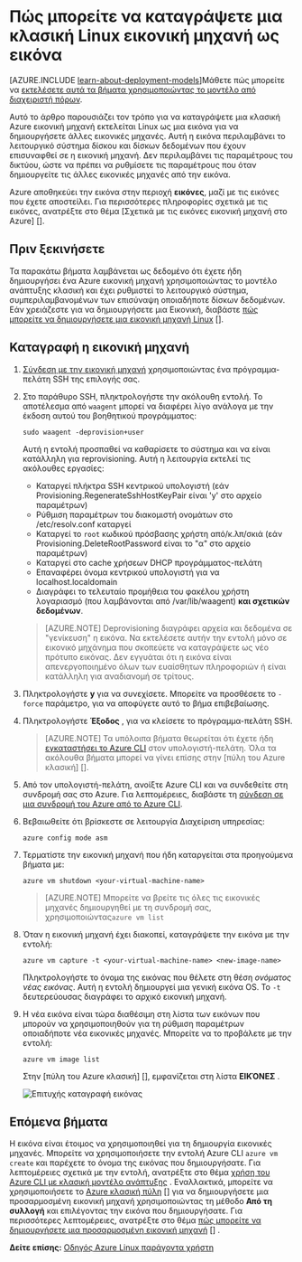 <properties
    pageTitle="Καταγράψτε μια εικόνα από μια Εικονική Linux | Microsoft Azure"
    description="Μάθετε πώς μπορείτε να καταγράψετε μια εικόνα από μια βάσει Linux Azure εικονική μηχανή (Εικονική) που δημιουργήθηκαν με το μοντέλο κλασική ανάπτυξης."
    services="virtual-machines-linux"
    documentationCenter=""
    authors="iainfoulds"
    manager="timlt"
    editor="tysonn"
    tags="azure-service-management"/>

<tags
    ms.service="virtual-machines-linux"
    ms.workload="infrastructure-services"
    ms.tgt_pltfrm="vm-linux"
    ms.devlang="na"
    ms.topic="article"
    ms.date="08/31/2016"
    ms.author="iainfou"/>


# <a name="how-to-capture-a-classic-linux-virtual-machine-as-an-image"></a>Πώς μπορείτε να καταγράψετε μια κλασική Linux εικονική μηχανή ως εικόνα

[AZURE.INCLUDE [learn-about-deployment-models](../../includes/learn-about-deployment-models-classic-include.md)]Μάθετε πώς μπορείτε να [εκτελέσετε αυτά τα βήματα χρησιμοποιώντας το μοντέλο από διαχειριστή πόρων](virtual-machines-linux-capture-image.md).

Αυτό το άρθρο παρουσιάζει τον τρόπο για να καταγράψετε μια κλασική Azure εικονική μηχανή εκτελείται Linux ως μια εικόνα για να δημιουργήσετε άλλες εικονικές μηχανές. Αυτή η εικόνα περιλαμβάνει το λειτουργικό σύστημα δίσκου και δίσκων δεδομένων που έχουν επισυναφθεί σε η εικονική μηχανή. Δεν περιλαμβάνει τις παραμέτρους του δικτύου, ώστε να πρέπει να ρυθμίσετε τις παραμέτρους που όταν δημιουργείτε τις άλλες εικονικές μηχανές από την εικόνα.

Azure αποθηκεύει την εικόνα στην περιοχή **εικόνες**, μαζί με τις εικόνες που έχετε αποστείλει. Για περισσότερες πληροφορίες σχετικά με τις εικόνες, ανατρέξτε στο θέμα [Σχετικά με τις εικόνες εικονική μηχανή στο Azure] [].

## <a name="before-you-begin"></a>Πριν ξεκινήσετε

Τα παρακάτω βήματα λαμβάνεται ως δεδομένο ότι έχετε ήδη δημιουργήσει ένα Azure εικονική μηχανή χρησιμοποιώντας το μοντέλο ανάπτυξης κλασική και έχει ρυθμιστεί το λειτουργικό σύστημα, συμπεριλαμβανομένων των επισύναψη οποιαδήποτε δίσκων δεδομένων. Εάν χρειάζεστε για να δημιουργήσετε μια Εικονική, διαβάστε [πώς μπορείτε να δημιουργήσετε μια εικονική μηχανή Linux] [].


## <a name="capture-the-virtual-machine"></a>Καταγραφή η εικονική μηχανή

1. [Σύνδεση με την εικονική μηχανή](virtual-machines-linux-mac-create-ssh-keys.md) χρησιμοποιώντας ένα πρόγραμμα-πελάτη SSH της επιλογής σας.

2. Στο παράθυρο SSH, πληκτρολογήστε την ακόλουθη εντολή. Το αποτέλεσμα από `waagent` μπορεί να διαφέρει λίγο ανάλογα με την έκδοση αυτού του βοηθητικού προγράμματος:

    `sudo waagent -deprovision+user`

    Αυτή η εντολή προσπαθεί να καθαρίσετε το σύστημα και να είναι κατάλληλη για reprovisioning. Αυτή η λειτουργία εκτελεί τις ακόλουθες εργασίες:

    - Καταργεί πλήκτρα SSH κεντρικού υπολογιστή (εάν Provisioning.RegenerateSshHostKeyPair είναι 'y' στο αρχείο παραμέτρων)
    - Ρύθμιση παραμέτρων του διακομιστή ονομάτων στο /etc/resolv.conf καταργεί
    - Καταργεί το `root` κωδικού πρόσβασης χρήστη από/κ.λπ/σκιά (εάν Provisioning.DeleteRootPassword είναι το "α" στο αρχείο παραμέτρων)
    - Καταργεί στο cache χρήσεων DHCP προγράμματος-πελάτη
    - Επαναφέρει όνομα κεντρικού υπολογιστή για να localhost.localdomain
    - Διαγράφει το τελευταίο προμήθεια του φακέλου χρήστη λογαριασμό (που λαμβάνονται από /var/lib/waagent) **και σχετικών δεδομένων**.

    >[AZURE.NOTE] Deprovisioning διαγράφει αρχεία και δεδομένα σε "γενίκευση" η εικόνα. Να εκτελέσετε αυτήν την εντολή μόνο σε εικονικό μηχάνημα που σκοπεύετε να καταγράψετε ως νέο πρότυπο εικόνας. Δεν εγγυάται ότι η εικόνα είναι απενεργοποιημένο όλων των ευαίσθητων πληροφοριών ή είναι κατάλληλη για αναδιανομή σε τρίτους.


3. Πληκτρολογήστε **y** για να συνεχίσετε. Μπορείτε να προσθέσετε το `-force` παράμετρο, για να αποφύγετε αυτό το βήμα επιβεβαίωσης.

4. Πληκτρολογήστε **Έξοδος** , για να κλείσετε το πρόγραμμα-πελάτη SSH.

    >[AZURE.NOTE] Τα υπόλοιπα βήματα θεωρείται ότι έχετε ήδη [εγκαταστήσει το Azure CLI](../xplat-cli-install.md) στον υπολογιστή-πελάτη. Όλα τα ακόλουθα βήματα μπορεί να γίνει επίσης στην [πύλη του Azure κλασική] [].

5. Από τον υπολογιστή-πελάτη, ανοίξτε Azure CLI και να συνδεθείτε στη συνδρομή σας στο Azure. Για λεπτομέρειες, διαβάστε τη [σύνδεση σε μια συνδρομή του Azure από το Azure CLI](../xplat-cli-connect.md).

6. Βεβαιωθείτε ότι βρίσκεστε σε λειτουργία Διαχείριση υπηρεσίας:

    `azure config mode asm`

7. Τερματίστε την εικονική μηχανή που ήδη καταργείται στα προηγούμενα βήματα με:

    `azure vm shutdown <your-virtual-machine-name>`

    >[AZURE.NOTE] Μπορείτε να βρείτε τις όλες τις εικονικές μηχανές δημιουργηθεί με τη συνδρομή σας, χρησιμοποιώντας`azure vm list`

8. Όταν η εικονική μηχανή έχει διακοπεί, καταγράψετε την εικόνα με την εντολή:

    `azure vm capture -t <your-virtual-machine-name> <new-image-name>`

    Πληκτρολογήστε το όνομα της εικόνας που θέλετε στη θέση _ονόματος νέας εικόνας_. Αυτή η εντολή δημιουργεί μια γενική εικόνα OS. Το `-t` δευτερεύουσας διαγράφει το αρχικό εικονική μηχανή.

9.  Η νέα εικόνα είναι τώρα διαθέσιμη στη λίστα των εικόνων που μπορούν να χρησιμοποιηθούν για τη ρύθμιση παραμέτρων οποιαδήποτε νέα εικονικές μηχανές. Μπορείτε να το προβάλετε με την εντολή:

    `azure vm image list`

    Στην [πύλη του Azure κλασική] [], εμφανίζεται στη λίστα **ΕΙΚΌΝΕΣ** .

    ![Επιτυχής καταγραφή εικόνας](./media/virtual-machines-linux-classic-capture-image/VMCapturedImageAvailable.png)


## <a name="next-steps"></a>Επόμενα βήματα
Η εικόνα είναι έτοιμος να χρησιμοποιηθεί για τη δημιουργία εικονικές μηχανές. Μπορείτε να χρησιμοποιήσετε την εντολή Azure CLI `azure vm create` και παρέχετε το όνομα της εικόνας που δημιουργήσατε. Για λεπτομέρειες σχετικά με την εντολή, ανατρέξτε στο θέμα [χρήση του Azure CLI με κλασική μοντέλο ανάπτυξης](../virtual-machines-command-line-tools.md) . Εναλλακτικά, μπορείτε να χρησιμοποιήσετε το [Azure κλασική πύλη] [] για να δημιουργήσετε μια προσαρμοσμένη εικονική μηχανή χρησιμοποιώντας τη μέθοδο **Από τη συλλογή** και επιλέγοντας την εικόνα που δημιουργήσατε. Για περισσότερες λεπτομέρειες, ανατρέξτε στο θέμα [πώς μπορείτε να δημιουργήσετε μια προσαρμοσμένη εικονική μηχανή] [] .

**Δείτε επίσης:** [Οδηγός Azure Linux παράγοντα χρήστη](virtual-machines-linux-agent-user-guide.md)

[Azure κλασική πύλη]: http://manage.windowsazure.com
[Πληροφορίες για τις εικόνες εικονική μηχανή στο Azure]: virtual-machines-linux-classic-about-images.md
[Πώς μπορείτε να δημιουργήσετε μια προσαρμοσμένη εικονική μηχανή]: virtual-machines-linux-classic-create-custom.md
[How to Attach a Data Disk to a Virtual Machine]: virtual-machines-windows-classic-attach-disk.md
[Πώς μπορείτε να δημιουργήσετε μια εικονική μηχανή Linux]: virtual-machines-linux-classic-create-custom.md
